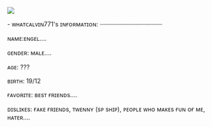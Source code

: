 <img
src="https://adriansblinkiecollection.neocities.org/dividers/cautiondivider2.gif" /></p>
<h9> - ᴡʜᴀᴛᴄᴀʟᴠɪɴ771's ɪɴғᴏʀᴍᴀᴛɪᴏɴ: <h9>
┈┈┈┈┈┈┈┈┈┈┈┈┈┈┈┈┈


ɴᴀᴍᴇ:ᴇɴɢᴇʟ....

ɢᴇɴᴅᴇʀ: ᴍᴀʟᴇ.... 

ᴀɢᴇ: ???

ʙɪʀᴛʜ: 19/12

ғᴀᴠᴏʀɪᴛᴇ: ʙᴇsᴛ ғʀɪᴇɴᴅs.... 

ᴅɪsʟɪᴋᴇs: ғᴀᴋᴇ ғʀɪᴇɴᴅs, ᴛᴡᴇɴɴʏ (sᴘ sʜɪᴘ), ᴘᴇᴏᴘʟᴇ ᴡʜᴏ ᴍᴀᴋᴇs ғᴜɴ ᴏғ ᴍᴇ, ʜᴀᴛᴇʀ.... 
